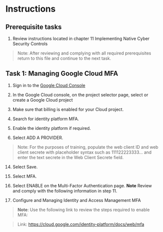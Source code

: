 # Instructions

## Prerequisite tasks

1. Review instructions located in chapter 11 Implementing Native Cyber Security Controls
> Note: After reviewing and complying with all required prerequisites return to this file and continue to the next task.

## Task 1: Managing Google Cloud MFA

1.	Sign in to the [Google Cloud Console](https://console.cloud.google.com/)

3.	In the Google Cloud console, on the project selector page, select or create a Google Cloud project

5.	Make sure that billing is enabled for your Cloud project.

7.	Search for identity platform MFA.

9.	Enable the identity platform if required.

11.	Select ADD A PROVIDER.

>Note: For the purposes of training, populate the web client ID and web client secrete with placeholder syntax such as 111122223333… and enter the text secrete in the Web Client Secrete field.

14.	Select Save.

16.	Select MFA.

18.	Select ENABLE on the Multi-Factor Authentication page.
**Note** Review and comply with the following information in step 11.

11.	Configure and Managing Identity and Access Management MFA
> **Note**: Use the following link to review the steps required to enable MFA:

> Link: https://cloud.google.com/identity-platform/docs/web/mfa
